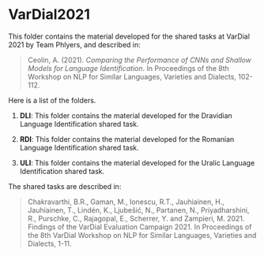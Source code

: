 # VarDial2021

This folder contains the material developed for the shared tasks at VarDial 2021 by Team Phlyers, and described in:

> Ceolin, A. (2021). *Comparing the Performance of CNNs and Shallow Models for Language Identification*. In Proceedings of the 8th Workshop on NLP for Similar Languages, Varieties and Dialects, 102-112.

Here is a list of the folders.

1. **DLI**: This folder contains the material developed for the Dravidian Language Identification shared task.

2. **RDI**: This folder contains the material developed for the Romanian Language Identification shared task.

3. **ULI**: This folder contains the material developed for the Uralic Language Identification shared task.

The shared tasks are described in:

> Chakravarthi, B.R., Gaman, M., Ionescu, R.T., Jauhiainen, H., Jauhiainen, T., Lindén, K., Ljubešić, N., Partanen, N., Priyadharshini, R., Purschke, C., Rajagopal, E., Scherrer, Y. and Zampieri, M. 2021. Findings of the VarDial Evaluation Campaign 2021. In Proceedings of the 8th VarDial Workshop on NLP for Similar Languages, Varieties and Dialects, 1-11.






